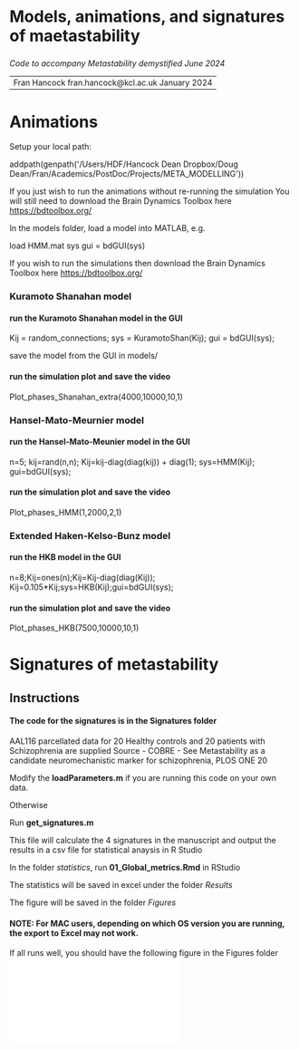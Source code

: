 # Models, animations, and signatures of maetastability

### 
*Code to accompany Metastability demystified June 2024*

<table><tr><td>Fran Hancock
fran.hancock@kcl.ac.uk
January 2024</td></tr></table>

# **Animations**

Setup your local path:

addpath(genpath('/Users/HDF/Hancock Dean Dropbox/Doug Dean/Fran/Academics/PostDoc/Projects/META_MODELLING'))

If you just wish to run the animations without re-running the simulation
You will still need to download the Brain Dynamics Toolbox here https://bdtoolbox.org/

In the models folder, load a model into MATLAB, e.g.

load HMM.mat sys
gui = bdGUI(sys)

If you wish to run the simulations then  download the Brain Dynamics Toolbox here https://bdtoolbox.org/

### Kuramoto Shanahan model

#### run the Kuramoto Shanahan model in the GUI

Kij = random_connections; sys = KuramotoShan(Kij); gui = bdGUI(sys);

save the model from the GUI in models/

#### run the simulation plot and save the video

Plot_phases_Shanahan_extra(4000,10000,10,1)


###  Hansel-Mato-Meurnier model

#### run the Hansel-Mato-Meunier model in the GUI

n=5; kij=rand(n,n); Kij=kij-diag(diag(kij)) + diag(1); sys=HMM(Kij); gui=bdGUI(sys);

#### run the simulation plot and save the video

Plot_phases_HMM(1,2000,2,1)


### Extended Haken-Kelso-Bunz model

#### run the HKB model in the GUI

n=8;Kij=ones(n);Kij=Kij-diag(diag(Kij));
Kij=0.105*Kij;sys=HKB(Kij);gui=bdGUI(sys);

#### run the simulation plot and save the video

Plot_phases_HKB(7500,10000,10,1)

# Signatures of metastability  

## Instructions

#### The code for the signatures is in the Signatures folder

AAL116 parcellated data for 20 Healthy controls and 20 patients with Schizophrenia are supplied
Source - COBRE - See Metastability as a candidate neuromechanistic marker for schizophrenia, PLOS ONE 20

Modify the **loadParameters.m** if you are running this code on your own data.

Otherwise

Run **get_signatures.m**

This file will calculate the 4 signatures in the manuscript and output the results in a csv file for statistical anaysis in R Studio

In the folder _statistics_, run **01_Global_metrics.Rmd** in RStudio

The statistics will be saved in excel under the folder _Results_

The figure will be saved in the folder _Figures_

#### NOTE: For MAC users, depending on which OS version you are running, the export to Excel may not work.

If all runs well, you should have the following figure in the Figures folder
![Example of non-parametric analysis of variance for example data](kruskal_Global_Metrics.pdf)












